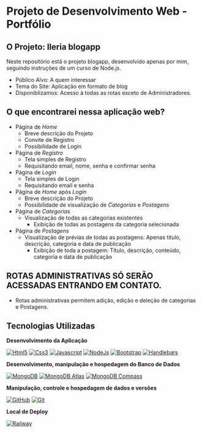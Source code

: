# Projeto de Desenvolvimento Web - Portfólio
## O Projeto: lleria blogapp

Neste repositório está o projeto blogapp, desenvolvido apenas por mim, seguindo instruções de um curso de Node.js.

* Público Alvo: A quem interessar
* Tema do Site: Aplicação em formato de blog
* Disponiblizamos: Acesso à todas as rotas exceto de Administradores.

## O que encontrarei nessa aplicação web?

* Página de _Home_
    * Breve descrição do Projeto
    * Convite de Registro
    * Possibilidade de Login
* Página de _Registro_
    * Tela simples de Registro
    * Requisitando email, nome, senha e confirmar senha
* Página de _Login_
    * Tela simples de Login
    * Requisitando email e senha
* Página de _Home_ após _Login_
    * Breve descrição do Projeto
    * Possibilidade de visualização de _Categorias_ e _Postagens_
* Página de _Categorias_
    * Visualização de todas as categorias existentes
        * Exibição de todas as postagens da categoria selecionada
* Página de _Postagens_
    * Visualização de prévias de todas as postagens: Apenas título, descrição, categoria e data de publicação
        * Exibição de toda a postagem: Título, descrição, conteúdo, categoria e data de publicação

## ROTAS ADMINISTRATIVAS SÓ SERÃO ACESSADAS ENTRANDO EM CONTATO.

* Rotas administrativas permitem adição, edição e deleção de categorias e Postagens.

## Tecnologias Utilizadas

**Desenvolvimento da Aplicação**

[![Html5](https://img.shields.io/badge/html5-FFFFFF?style=for-the-badge&logo=html5&logoColor=000)](https://docs.html5.com/)
[![Css3](https://img.shields.io/badge/Css-FFFFFF?style=for-the-badge&logo=css3&logoColor=000)](https://docs.css3.com/)
[![Javascript](https://img.shields.io/badge/Javascript-FFFFFF?style=for-the-badge&logo=javascript&logoColor=000)](https://docs.javascript.com/)
[![NodeJs](https://img.shields.io/badge/Node.js-FFFFFF?style=for-the-badge&logo=node.js&logoColor=000)](https://docs.nodejs.com/)
[![Bootstrap](https://img.shields.io/badge/Bootstrap-FFFFFF?style=for-the-badge&logo=bootstrap&logoColor=000)](https://getbootstrap.com/)
[![Handlebars](https://img.shields.io/badge/Handblebars-FFFFFF?style=for-the-badge&logo=handlebars&logoColor=000)](https://handlebars.com/)

**Desenvolvimento, manipulação e hospedagem do Banco de Dados**

[![MongoDB](https://img.shields.io/badge/MongoDB-FFFFFF?style=for-the-badge&logo=mongodb&logoColor=000)](https://mongodb.com/)
[![MongoDB Atlas](https://img.shields.io/badge/MongoDB_Atlas-FFFFFF?style=for-the-badge&logo=mongodb&logoColor=000)](https://mongodb.com/)
[![MongoDB Compass](https://img.shields.io/badge/MongoDB_Compass-FFFFFF?style=for-the-badge&logo=mongodb&logoColor=000)](https://mongodb.com/)

**Manipulação, controle e hospedagem de dados e versões**

[![GitHub](https://img.shields.io/badge/GitHub-FFFFFF?style=for-the-badge&logo=github&logoColor=000)](https://docs.github.com/)
[![Git](https://img.shields.io/badge/Git-FFFFFF?style=for-the-badge&logo=git&logoColor=000)](https://git-scm.com/doc)

**Local de Deploy**

[![Railway](https://img.shields.io/badge/Railway-FFFFFF?style=for-the-badge&logo=railway&logoColor=000)](https://railway.app)
